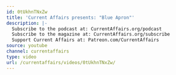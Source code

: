 ```yaml
---
id: 0tUkhnTNxZw
title: 'Current Affairs presents: "Blue Apron"'
description: |-
  Subscribe to the podcast at: CurrentAffairs.org/podcast
  Subscribe to the magazine at: CurrentAffairs.org/subscribe
  Support Current Affairs at: Patreon.com/CurrentAffairs
source: youtube
channel: currentaffairs
type: video
url: /currentaffairs/videos/0tUkhnTNxZw/
---
```

